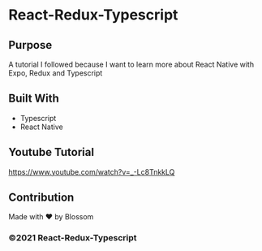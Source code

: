 # React-Redux-Typescript

## Purpose
A tutorial I followed because I want to learn more about React Native with Expo, Redux and Typescript

## Built With
* Typescript
* React Native

## Youtube Tutorial
https://www.youtube.com/watch?v=_-Lc8TnkkLQ

## Contribution
Made with ❤️ by Blossom

### ©️2021 React-Redux-Typescript
